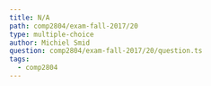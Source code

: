 ```yaml
---
title: N/A
path: comp2804/exam-fall-2017/20
type: multiple-choice
author: Michiel Smid
question: comp2804/exam-fall-2017/20/question.ts
tags:
  - comp2804
---
```

